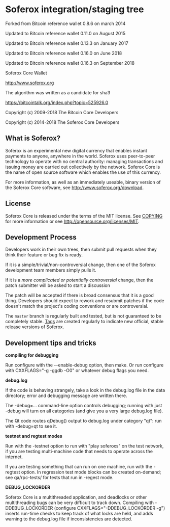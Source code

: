 Soferox integration/staging tree
=================================
Forked from Bitcoin reference wallet 0.8.6 on march 2014

Updated to Bitcoin reference wallet 0.11.0 on August 2015

Updated to Bitcoin reference wallet 0.13.3 on January 2017

Updated to Bitcoin reference wallet 0.16.0 on June 2018

Updated to Bitcoin reference wallet 0.16.3 on September 2018

Soferox Core Wallet

http://www.soferox.org

The algorithm was written as a candidate for sha3

https://bitcointalk.org/index.php?topic=525926.0

Copyright (c) 2009-2018 The Bitcoin Core Developers

Copyright (c) 2014-2018 The Soferox Core Developers

What is Soferox?
-----------------

Soferox is an experimental new digital currency that enables instant payments to
anyone, anywhere in the world. Soferox uses peer-to-peer technology to operate
with no central authority: managing transactions and issuing money are carried
out collectively by the network. Soferox Core is the name of open source
software which enables the use of this currency.

For more information, as well as an immediately useable, binary version of
the Soferox Core software, see http://www.soferox.org/download.

License
-------

Soferox Core is released under the terms of the MIT license. See [COPYING](COPYING) for more
information or see http://opensource.org/licenses/MIT.

Development Process
-------------------

Developers work in their own trees, then submit pull requests when they think
their feature or bug fix is ready.

If it is a simple/trivial/non-controversial change, then one of the Soferox
development team members simply pulls it.

If it is a *more complicated or potentially controversial* change, then the patch
submitter will be asked to start a discussion

The patch will be accepted if there is broad consensus that it is a good thing.
Developers should expect to rework and resubmit patches if the code doesn't
match the project's coding conventions or are controversial.

The `master` branch is regularly built and tested, but is not guaranteed to be
completely stable. [Tags](https://github.com/soferox/soferox/tags) are created
regularly to indicate new official, stable release versions of Soferox.

Development tips and tricks
---------------------------

**compiling for debugging**

Run configure with the --enable-debug option, then make. Or run configure with
CXXFLAGS="-g -ggdb -O0" or whatever debug flags you need.

**debug.log**

If the code is behaving strangely, take a look in the debug.log file in the data directory;
error and debugging message are written there.

The -debug=... command-line option controls debugging; running with just -debug will turn
on all categories (and give you a very large debug.log file).

The Qt code routes qDebug() output to debug.log under category "qt": run with -debug=qt
to see it.

**testnet and regtest modes**

Run with the -testnet option to run with "play soferoxs" on the test network, if you
are testing multi-machine code that needs to operate across the internet.

If you are testing something that can run on one machine, run with the -regtest option.
In regression test mode blocks can be created on-demand; see qa/rpc-tests/ for tests
that run in -regest mode.

**DEBUG_LOCKORDER**

Soferox Core is a multithreaded application, and deadlocks or other multithreading bugs
can be very difficult to track down. Compiling with -DDEBUG_LOCKORDER (configure
CXXFLAGS="-DDEBUG_LOCKORDER -g") inserts run-time checks to keep track of what locks
are held, and adds warning to the debug.log file if inconsistencies are detected.
